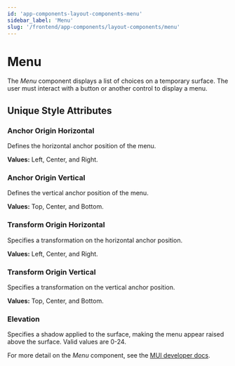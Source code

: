 ```yaml
---
id: 'app-components-layout-components-menu'
sidebar_label: 'Menu'
slug: '/frontend/app-components/layout-components/menu'
---
```


# Menu
The *Menu* component displays a list of choices on a temporary surface. The user must interact with a button or another control to display a menu.

## Unique Style Attributes
### Anchor Origin Horizontal
Defines the horizontal anchor position of the menu.

**Values:** Left, Center, and Right.

### Anchor Origin Vertical
Defines the vertical anchor position of the menu.

**Values:** Top, Center, and Bottom.

### Transform Origin Horizontal
Specifies a transformation on the horizontal anchor position.

**Values:** Left, Center, and Right.

### Transform Origin Vertical
Specifies a transformation on the vertical anchor position.

**Values:** Top, Center, and Bottom.

### Elevation
Specifies a shadow applied to the surface, making the menu appear raised above the surface. Valid values are 0-24.


For more detail on the *Menu* component, see the [MUI developer docs](https://mui.com/material-ui/react-menu/).